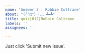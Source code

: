 ```yaml
---
name: 'Answer 3 : Robbie Coltrane'
about: "(╯°□°）╯︵ ┻━┻"
title: quiz|612|Robbie Coltrane
labels: ''
assignees: ''

---
```


Just click 'Submit new issue'.
